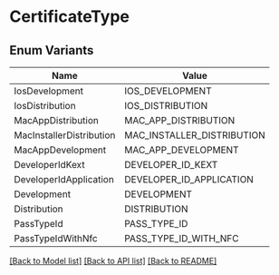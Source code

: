 # CertificateType

## Enum Variants

| Name | Value |
|---- | -----|
| IosDevelopment | IOS_DEVELOPMENT |
| IosDistribution | IOS_DISTRIBUTION |
| MacAppDistribution | MAC_APP_DISTRIBUTION |
| MacInstallerDistribution | MAC_INSTALLER_DISTRIBUTION |
| MacAppDevelopment | MAC_APP_DEVELOPMENT |
| DeveloperIdKext | DEVELOPER_ID_KEXT |
| DeveloperIdApplication | DEVELOPER_ID_APPLICATION |
| Development | DEVELOPMENT |
| Distribution | DISTRIBUTION |
| PassTypeId | PASS_TYPE_ID |
| PassTypeIdWithNfc | PASS_TYPE_ID_WITH_NFC |


[[Back to Model list]](../README.md#documentation-for-models) [[Back to API list]](../README.md#documentation-for-api-endpoints) [[Back to README]](../README.md)


